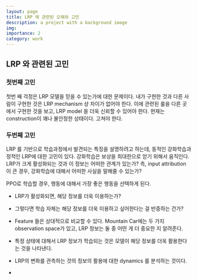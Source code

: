 ```yaml
---
layout: page
title: LRP 에 관련된 오해와 고민 
description: a project with a background image
img: 
importance: 2
category: work
---
```



## LRP 와 관련된 고민 

### 첫번째 고민 
첫번 째 걱정은 LRP 모델을 믿을 수 있는가에 대한 문제이다. 
내가 구현한 것과 다른 사람이 구현한 것은 LRP mechanism 상 차이가 없어야 한다. 
이에 관련된 룰을 다른 곳에서 구현한 것을 보고, LRP model 을 더욱 신뢰할 수 있어야 한다. 
현재는 construction이 꽤나 불안정한 상태이다. 고쳐야 한다. 

### 두번째 고민 
LRP 를 기반으로 학습과정에서 발견되는 특징을 설명하려고 하는데, 동적인 강화학습과 정적인 LRP에 대한 고민이 있다. 
강화학습은 보상을 최대한으로 얻기 위해서 움직인다. 
LRP가 크게 활성화되는 것과 이 정보는 어떠한 관계가 있는가? 
측, input attribution 이 큰 경우, 강화학습에 대해서 어떠한 사실을 말해줄 수 있는가?

PPO로 학습할 경우, 행동에 대해서 가장 좋은 행동을 선택하게 된다. 

* LRP가 활성화되면, 해당 정보를 더욱 이용하는가? 
* 그렇다면 학습 자체는 해당 정보를 더욱 이용하고 싶어한다는 걸 반증하는 건가? 
* Feature 들은 상대적으로 비교할 수 있다. Mountain Car에는 두 가지 observation space가 있고, LRP 정보는 둘 중 어떤 게 더 중요한 지 알려준다.
  
* 특정 상태에 대해서 LRP 정보가 학습되는 것은 모델이 해당 정보를 더욱 활용한다는 것을 나타낸다. 
* LRP의 변화를 관측하는 것의 정보의 활용에 대한 dynamics 를 분석하는 것이다. 
* 